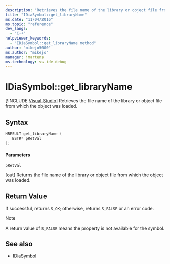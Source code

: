 ```yaml
---
description: "Retrieves the file name of the library or object file from which the object was loaded."
title: "IDiaSymbol::get_libraryName"
ms.date: "11/04/2016"
ms.topic: "reference"
dev_langs:
  - "C++"
helpviewer_keywords:
  - "IDiaSymbol::get_libraryName method"
author: "mikejo5000"
ms.author: "mikejo"
manager: jmartens
ms.technology: vs-ide-debug
---
```

# IDiaSymbol::get_libraryName

 [!INCLUDE [Visual Studio](~/includes/applies-to-version/vs-windows-only.md)]
Retrieves the file name of the library or object file from which the object was loaded.

## Syntax

```C++
HRESULT get_libraryName ( 
   BSTR* pRetVal
);
```

#### Parameters
 `pRetVal`

[out] Returns the file name of the library or object file from which the object was loaded.

## Return Value
 If successful, returns `S_OK`; otherwise, returns `S_FALSE` or an error code.

> [!NOTE]
> A return value of `S_FALSE` means the property is not available for the symbol.

## See also
- [IDiaSymbol](../../debugger/debug-interface-access/idiasymbol.md)
